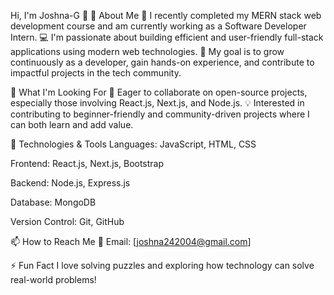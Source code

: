 Hi, I'm Joshna-G 👋
🚀 About Me
🌱 I recently completed my MERN stack web development course and am currently working as a Software Developer Intern.
💻 I'm passionate about building efficient and user-friendly full-stack applications using modern web technologies.
🎯 My goal is to grow continuously as a developer, gain hands-on experience, and contribute to impactful projects in the tech community.

🤝 What I'm Looking For
🌟 Eager to collaborate on open-source projects, especially those involving React.js, Next.js, and Node.js.
💡 Interested in contributing to beginner-friendly and community-driven projects where I can both learn and add value.

🔧 Technologies & Tools
Languages: JavaScript, HTML, CSS

Frontend: React.js, Next.js, Bootstrap

Backend: Node.js, Express.js

Database: MongoDB

Version Control: Git, GitHub

📫 How to Reach Me
📧 Email: [joshna242004@gmail.com]

⚡ Fun Fact
I love solving puzzles and exploring how technology can solve real-world problems!
